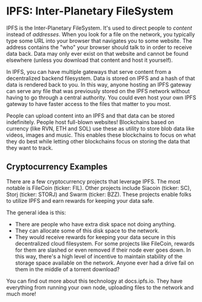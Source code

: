 
# IPFS: Inter-Planetary FileSystem
IPFS is the Inter-Planetary FileSystem. It's used to direct people to *content* instead of *addresses*.
When you look for a file on the network, you typically type some URL into your browser that navigates
you to some website. The address contains the "who" your browser should talk to in order to receive
data back. Data may only ever exist on that website and cannot be found elsewhere (unless you download
that content and host it yourself).

In IPFS, you can have multiple gateways that serve content from a decentralized backend filesystem.
Data is stored on IPFS and a hash of that data is rendered back to you. In this way, anyone hosting
an IPFS gateway can serve any file that was previously stored on the IPFS network without having to
go through a central authority. You could even host your own IPFS gateway to have faster access to
the files that matter to you most.

People can upload content into an IPFS and that data can be stored indefinitely. People host full-blown
websites! Blockchains based on currency (like RVN, ETH and SOL) use these as utility to store blob
data like videos, images and music. This enables these blockchains to focus on what they do best while
letting other blockchains focus on storing the data that they want to track.


## Cryptocurrency Examples
There are a few cryptocurrency projects that leverage IPFS. The most notable is FileCoin (ticker: FIL).
Other projects include Siacoin (ticker: SC), Storj (ticker: STORJ) and Swarm (ticker: BZZ).
These projects enable folks to utilize IPFS and earn rewards for keeping your data safe.


The general idea is this:
- There are people who have extra disk space not doing anything.
- They can allocate some of this disk space to the network.
- They would receive rewards for keeping your data secure in this decentralized cloud filesystem.
For some projects like FileCoin, rewards for them are slashed or even removed if their node ever goes down.
In this way, there's a high level of incentive to maintain stability of the storage space available
on the network. Anyone ever had a drive fail on them in the middle of a torrent download?


You can find out more about this technology at docs.ipfs.io. They have everything from running your
own node, uploading files to the network and much more!

